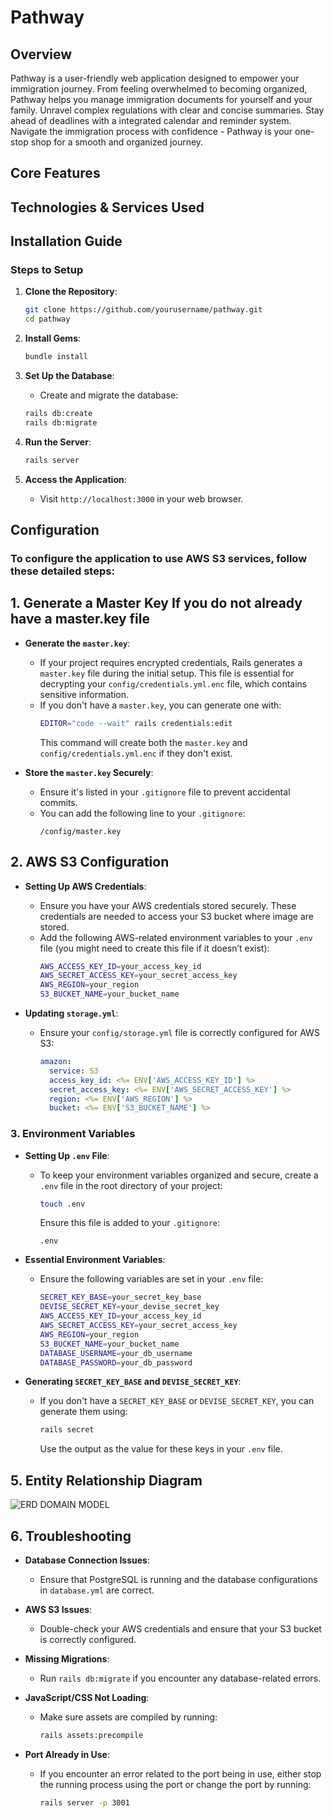 # Pathway

## Overview
Pathway is a user-friendly web application designed to empower your immigration journey.  From feeling overwhelmed to becoming organized, Pathway helps you manage immigration documents for yourself and your family.  Unravel complex regulations with clear and concise summaries.  Stay ahead of deadlines with a integrated calendar and reminder system.  Navigate the immigration process with confidence - Pathway is your one-stop shop for a smooth and organized journey.

## Core Features

## Technologies & Services Used


## Installation Guide

### Steps to Setup
1. **Clone the Repository**:
    ```bash
    git clone https://github.com/yourusername/pathway.git
    cd pathway
    ```

2. **Install Gems**:
    ```bash
    bundle install
    ```

3. **Set Up the Database**:
    - Create and migrate the database:
    ```bash
    rails db:create
    rails db:migrate
    ```
4. **Run the Server**:
    ```bash
    rails server
    ```

5. **Access the Application**:
    - Visit `http://localhost:3000` in your web browser.
## Configuration

### To configure the application to use AWS S3 services, follow these detailed steps:
## **1. Generate a Master Key If you do not already have a master.key file**
- **Generate the `master.key`**:
  - If your project requires encrypted credentials, Rails generates a `master.key` file during the initial setup. This file is essential for decrypting your `config/credentials.yml.enc` file, which contains sensitive information.
  - If you don't have a `master.key`, you can generate one with:
    ```bash
    EDITOR="code --wait" rails credentials:edit
    ```
    This command will create both the `master.key` and `config/credentials.yml.enc` if they don't exist.
  
- **Store the `master.key` Securely**:
  - Ensure it's listed in your `.gitignore` file to prevent accidental commits.
  - You can add the following line to your `.gitignore`:
    ```
    /config/master.key
    ```

## **2. AWS S3 Configuration**
- **Setting Up AWS Credentials**:
  - Ensure you have your AWS credentials stored securely. These credentials are needed to access your S3 bucket where image are stored.
  - Add the following AWS-related environment variables to your `.env` file (you might need to create this file if it doesn’t exist):
    ```bash
    AWS_ACCESS_KEY_ID=your_access_key_id
    AWS_SECRET_ACCESS_KEY=your_secret_access_key
    AWS_REGION=your_region
    S3_BUCKET_NAME=your_bucket_name
    ```
  
- **Updating `storage.yml`**:
  - Ensure your `config/storage.yml` file is correctly configured for AWS S3:
    ```yaml
    amazon:
      service: S3
      access_key_id: <%= ENV['AWS_ACCESS_KEY_ID'] %>
      secret_access_key: <%= ENV['AWS_SECRET_ACCESS_KEY'] %>
      region: <%= ENV['AWS_REGION'] %>
      bucket: <%= ENV['S3_BUCKET_NAME'] %>
    ```
    

### **3. Environment Variables**
- **Setting Up `.env` File**:
  - To keep your environment variables organized and secure, create a `.env` file in the root directory of your project:
    ```bash
    touch .env
    ```
    Ensure this file is added to your `.gitignore`:
    ```
    .env
    ```

- **Essential Environment Variables**:
  - Ensure the following variables are set in your `.env` file:
    ```bash
    SECRET_KEY_BASE=your_secret_key_base
    DEVISE_SECRET_KEY=your_devise_secret_key
    AWS_ACCESS_KEY_ID=your_access_key_id
    AWS_SECRET_ACCESS_KEY=your_secret_access_key
    AWS_REGION=your_region
    S3_BUCKET_NAME=your_bucket_name
    DATABASE_USERNAME=your_db_username
    DATABASE_PASSWORD=your_db_password
    ```

- **Generating `SECRET_KEY_BASE` and `DEVISE_SECRET_KEY`**:
  - If you don't have a `SECRET_KEY_BASE` or `DEVISE_SECRET_KEY`, you can generate them using:
    ```bash
    rails secret
    ```
    Use the output as the value for these keys in your `.env` file.


## 5. Entity Relationship Diagram
![ERD DOMAIN MODEL](https://i.imghippo.com/files/c90Pp1723301409.png)

## 6. Troubleshooting

- **Database Connection Issues**:
  - Ensure that PostgreSQL is running and the database configurations in `database.yml` are correct.
  
- **AWS S3 Issues**:
  - Double-check your AWS credentials and ensure that your S3 bucket is correctly configured.
  
- **Missing Migrations**:
  - Run `rails db:migrate` if you encounter any database-related errors.
  
- **JavaScript/CSS Not Loading**:
  - Make sure assets are compiled by running:
    ```bash
    rails assets:precompile
    ```

- **Port Already in Use**:
  - If you encounter an error related to the port being in use, either stop the running process using the port or change the port by running:
    ```bash
    rails server -p 3001
    ```
